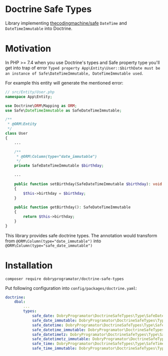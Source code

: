 # Doctrine Safe Types
Library implementing [thecodingmachine/safe](https://github.com/thecodingmachine/safe) `DateTime` and `DateTimeImmutable` into Doctrine.

# Motivation
In PHP >= 7.4 when you use Doctrine's types and Safe property type you'll get into trap of error
`Typed property App\Entity\User::$birthDate must be an instance of Safe\DateTimeImmutable, DateTimeImmutable used`.

For example this entity will generate the mentioned error:

```php
// src/Entity/User.php
namespace App\Entity;

use Doctrine\ORM\Mapping as ORM;
use Safe\DateTimeImmutable as SafeDateTimeImmutable;

/**
 * @ORM\Entity
 */
class User
{
    ...

    /**
     * @ORM\Column(type="date_immutable")
     */
    private SafeDateTimeImmutable $birthday;

    ...
    
    public function setBirthday(SafeDateTimeImmutable $birthday): void
    {
        $this->birthday = $birthday;    
    }
    
    public function getBirthday(): SafeDateTimeImmutable
    {
        return $this->birthday;    
    }
}
``` 

This library provides safe doctrine types. The annotation would transform from `@ORM\Column(type="date_immutable")`
into `@ORM\Column(type="safe_date_immutable")`

# Installation
```
composer require dobryprogramator/doctrine-safe-types
```

Put following configuration into `config/packages/doctrine.yaml`:
```yaml
doctrine:
    dbal:
        ...
        types:
            safe_date: DobryProgramator\DoctrineSafeTypes\Type\SafeDateType
            safe_date_immutable: DobryProgramator\DoctrineSafeTypes\Type\SafeDateImmutableType
            safe_datetime: DobryProgramator\DoctrineSafeTypes\Type\SafeDateTimeType
            safe_datetime_immutable: DobryProgramator\DoctrineSafeTypes\Type\SafeDateTimeImmutableType
            safe_datetimetz: DobryProgramator\DoctrineSafeTypes\Type\SafeDateTimeTzType
            safe_datetimetz_immutable: DobryProgramator\DoctrineSafeTypes\Type\SafeDateTimeTzImmutableType
            safe_time: DobryProgramator\DoctrineSafeTypes\Type\SafeTimeType
            safe_time_immutable: DobryProgramator\DoctrineSafeTypes\Type\SafeTimeImmutableType
```
